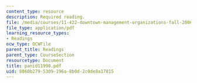 ```yaml
---
content_type: resource
description: Required reading.
file: /media/courses/11-422-downtown-management-organizations-fall-2006/8860b2795309196a8b0d2c0de8a17815_panid11998.pdf
file_type: application/pdf
learning_resource_types:
- Readings
ocw_type: OCWFile
parent_title: Readings
parent_type: CourseSection
resourcetype: Document
title: panid11998.pdf
uid: 8860b279-5309-196a-8b0d-2c0de8a17815
---
```


